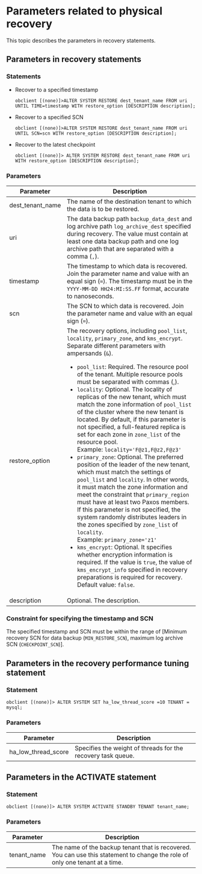 # Parameters related to physical recovery

This topic describes the parameters in recovery statements.

## Parameters in recovery statements

### Statements

* Recover to a specified timestamp

   ```shell
   obclient [(none)]>ALTER SYSTEM RESTORE dest_tenant_name FROM uri UNTIL TIME=timestamp WITH restore_option [DESCRIPTION description];
   ```

* Recover to a specified SCN

   ```shell
   obclient [(none)]>ALTER SYSTEM RESTORE dest_tenant_name FROM uri UNTIL SCN=scn WITH restore_option [DESCRIPTION description];
   ```

* Recover to the latest checkpoint

   ```shell
   obclient [(none)]> ALTER SYSTEM RESTORE dest_tenant_name FROM uri WITH restore_option [DESCRIPTION description];
   ```

### Parameters

| Parameter | Description |
|--------------------|--------------|
| dest_tenant_name | The name of the destination tenant to which the data is to be restored.  |
| uri | The data backup path `backup_data_dest` and log archive path `log_archive_dest` specified during recovery. The value must contain at least one data backup path and one log archive path that are separated with a comma (`,`).  |
| timestamp | The timestamp to which data is recovered. Join the parameter name and value with an equal sign (`=`). The timestamp must be in the `YYYY-MM-DD HH24:MI:SS.FF` format, accurate to nanoseconds.  |
| scn | The SCN to which data is recovered. Join the parameter name and value with an equal sign (`=`).  |
| restore_option | The recovery options, including `pool_list`, `locality`, `primary_zone`, and `kms_encrypt`. Separate different parameters with ampersands (`&`). <ul><li>`pool_list`: Required. The resource pool of the tenant. Multiple resource pools must be separated with commas (,). </li>  <li>`locality`: Optional. The locality of replicas of the new tenant, which must match the zone information of `pool_list` of the cluster where the new tenant is located. By default, if this parameter is not specified, a full-featured replica is set for each zone in `zone_list` of the resource pool. </br>Example: `locality='F@z1,F@z2,F@z3'` <li> `primary_zone`: Optional. The preferred position of the leader of the new tenant, which must match the settings of `pool_list` and `locality`. In other words, it must match the zone information and meet the constraint that `primary_region` must have at least two Paxos members. If this parameter is not specified, the system randomly distributes leaders in the zones specified by `zone_list` of `locality`.  </br>Example: `primary_zone='z1'`</li> <li>`kms_encrypt`: Optional. It specifies whether encryption information is required. If the value is `true`, the value of `kms_encrypt_info` specified in recovery preparations is required for recovery. Default value: `false`.  </li></ul> |
| description | Optional. The description.  |

### Constraint for specifying the timestamp and SCN

The specified timestamp and SCN must be within the range of [Minimum recovery SCN for data backup (`MIN_RESTORE_SCN`), maximum log archive SCN (`CHECKPOINT_SCN`)].

## Parameters in the recovery performance tuning statement

### Statement

```shell
obclient [(none)]> ALTER SYSTEM SET ha_low_thread_score =10 TENANT = mysql;
```

### Parameters

| Parameter | Description |
|-----------------------------|------------------------------------------------|
| ha_low_thread_score | Specifies the weight of threads for the recovery task queue.  |


## Parameters in the ACTIVATE statement

### Statement

```shell
obclient [(none)]> ALTER SYSTEM ACTIVATE STANDBY TENANT tenant_name;
```

### Parameters

| Parameter | Description |
|--------------------|-------------------|
| tenant_name | The name of the backup tenant that is recovered. You can use this statement to change the role of only one tenant at a time.  |
